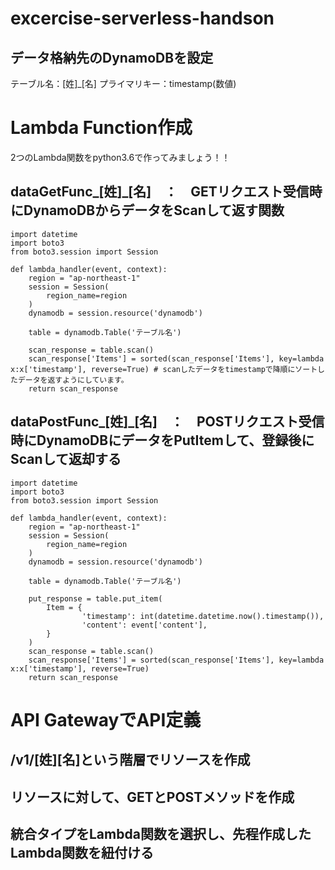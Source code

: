# excercise-serverless-handson

## データ格納先のDynamoDBを設定

テーブル名：[姓]_[名]
プライマリキー：timestamp(数値)

# Lambda Function作成

2つのLambda関数をpython3.6で作ってみましょう！！

## dataGetFunc_[姓]_[名]　：　GETリクエスト受信時にDynamoDBからデータをScanして返す関数

```
import datetime
import boto3
from boto3.session import Session

def lambda_handler(event, context):
    region = "ap-northeast-1"
    session = Session(
        region_name=region
    )
    dynamodb = session.resource('dynamodb')

    table = dynamodb.Table('テーブル名')

    scan_response = table.scan()
    scan_response['Items'] = sorted(scan_response['Items'], key=lambda x:x['timestamp'], reverse=True) # scanしたデータをtimestampで降順にソートしたデータを返すようにしています。
    return scan_response
```

## dataPostFunc_[姓]_[名]　：　POSTリクエスト受信時にDynamoDBにデータをPutItemして、登録後にScanして返却する

```
import datetime
import boto3
from boto3.session import Session

def lambda_handler(event, context):
    region = "ap-northeast-1"
    session = Session(
        region_name=region
    )
    dynamodb = session.resource('dynamodb')

    table = dynamodb.Table('テーブル名')

    put_response = table.put_item(
        Item = {
                'timestamp': int(datetime.datetime.now().timestamp()),
                'content': event['content'],
        }
    )
    scan_response = table.scan()
    scan_response['Items'] = sorted(scan_response['Items'], key=lambda x:x['timestamp'], reverse=True)
    return scan_response
```

# API GatewayでAPI定義

## /v1/[姓][名]という階層でリソースを作成

## リソースに対して、GETとPOSTメソッドを作成

## 統合タイプをLambda関数を選択し、先程作成したLambda関数を紐付ける


